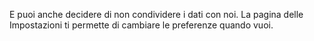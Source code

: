 E puoi anche decidere di non condividere i dati con noi. La pagina delle Impostazioni ti permette di cambiare le preferenze quando vuoi.